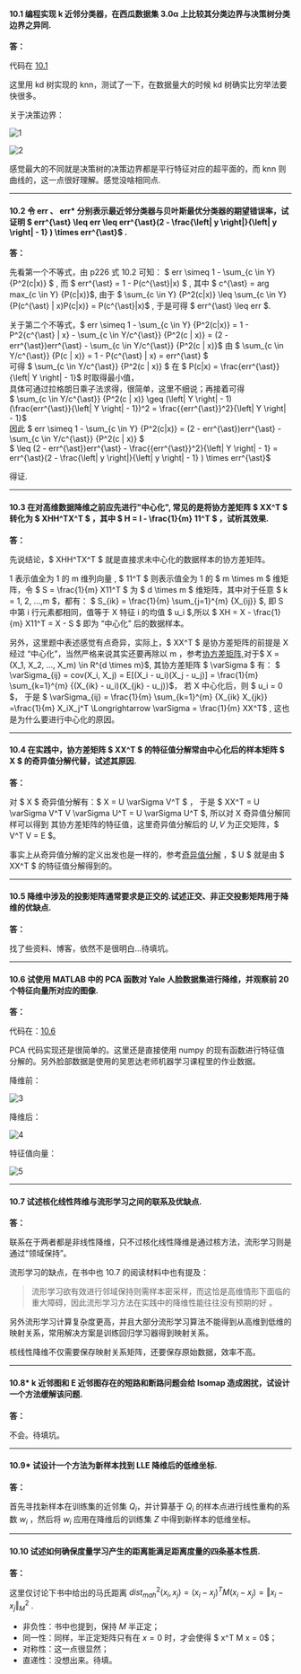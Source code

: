 #### 10.1 编程实现 k 近邻分类器，在西瓜数据集 3.0α 上比较其分类边界与决策树分类边界之异同.
**答：**  

代码在 [10.1](https://github.com/han1057578619/MachineLearning_Zhouzhihua_ProblemSets/blob/master/ch10--%E9%99%8D%E7%BB%B4%E4%B8%8E%E5%BA%A6%E9%87%8F%E5%AD%A6%E4%B9%A0/10.1-KNN.py)

这里用 kd 树实现的 knn，测试了一下，在数据量大的时候 kd 树确实比穷举法要快很多。

关于决策边界：

![1](https://github.com/han1057578619/MachineLearning_Zhouzhihua_ProblemSets/blob/master/ch10--%E9%99%8D%E7%BB%B4%E4%B8%8E%E5%BA%A6%E9%87%8F%E5%AD%A6%E4%B9%A0/image/1.png)

![2](https://github.com/han1057578619/MachineLearning_Zhouzhihua_ProblemSets/blob/master/ch10--%E9%99%8D%E7%BB%B4%E4%B8%8E%E5%BA%A6%E9%87%8F%E5%AD%A6%E4%B9%A0/image/2.png)

感觉最大的不同就是决策树的决策边界都是平行特征对应的超平面的，而 knn 则曲线的，这一点很好理解。感觉没啥相同点.

---


#### 10.2 令 err 、 err* 分别表示最近邻分类器与贝叶斯最优分类器的期望错误率，试证明 $ err^{\ast} \leq err \leq err^{\ast}(2 -  \frac{\left| y \right|}{\left| y \right| - 1} ) \times err^{\ast}$ .
**答：**  

先看第一个不等式，由 p226 式 10.2 可知： $ err \simeq 1 - \sum_{c \in Y} {P^2(c|x)} $ , 而 $ err^{\ast} = 1 - P(c^{\ast}|x) $ , 其中 $ c^{\ast} = arg max_{c \in Y} {P(c|x)}$, 
由于 $ \sum_{c \in Y} {P^2(c|x)} \leq \sum_{c \in Y} {P(c^{\ast} | x)P(c|x)} =  P(c^{\ast}|x)$ , 于是可得 $ err^{\ast} \leq err $.   

关于第二个不等式，$ err \simeq 1 - \sum_{c \in Y} {P^2(c|x)} = 1 - P^2{c^{\ast} | x} - \sum_{c \in Y/c^{\ast}} {P^2(c | x)} = (2 - err^{\ast})err^{\ast} -  \sum_{c \in Y/c^{\ast}} {P^2(c | x)}$ 
由 $ \sum_{c \in Y/c^{\ast}} {P(c | x)} = 1 - P(c^{\ast} | x) = err^{\ast} $    
可得 $ \sum_{c \in Y/c^{\ast}} {P^2(c | x)} $ 在 $ P(c|x) =  \frac{err^{\ast}}{\left| Y \right| - 1}$ 时取得最小值，   
具体可通过拉格朗日乘子法求得，很简单，这里不细说；再接着可得   
$ \sum_{c \in Y/c^{\ast}} {P^2(c | x)} \geq (\left| Y \right| - 1)(\frac{err^{\ast}}{\left| Y \right| - 1})^2 = \frac{{err^{\ast}}^2}{\left| Y \right| - 1}$   
因此
$ err \simeq 1 - \sum_{c \in Y} {P^2(c|x)} = (2 - err^{\ast})err^{\ast} -  \sum_{c \in Y/c^{\ast}} {P^2(c | x)} $   
$ \leq (2 - err^{\ast})err^{\ast} - \frac{{err^{\ast}}^2}{\left| Y \right| - 1} = err^{\ast}(2 -  \frac{\left| y \right|}{\left| y \right| - 1} ) \times err^{\ast}$

得证. 

---


#### 10.3 在对高维数据降维之前应先进行"中心化", 常见的是将协方差矩阵 $ XX^T $ 转化为 $ XHH^TX^T $ ，其中 $ H = I - \frac{1}{m} 11^T $ ，试析其效果.
**答：**  

先说结论，$ XHH^TX^T $ 就是直接求未中心化的数据样本的协方差矩阵。   

$1$ 表示值全为 1 的 m 维列向量 , $ 11^T $ 则表示值全为 1 的 $ m \times m $ 维矩阵，令 $ S = \frac{1}{m} X11^T $ 为 $ d \times m $ 维矩阵，其中对于任意 $ k = 1, 2, ...,m $，都有： $ S_{ik} = \frac{1}{m} \sum_{j=1}^{m} {X_{ij}} $, 即 S 中第 i 行元素都相同，值等于 X 特征 i 的均值 $ u_i $,所以 $ XH = X - \frac{1}{m} X11^T = X - S $ 即为 “中心化” 后的数据样本。

另外，这里题中表述感觉有点奇异，实际上，$ XX^T $ 是协方差矩阵的前提是 X 经过 “中心化”，当然严格来说其实还要再除以 m ，参考[协方差矩阵](https://zh.wikipedia.org/wiki/%E5%8D%8F%E6%96%B9%E5%B7%AE%E7%9F%A9%E9%98%B5),对于$ X = (X_1, X_2, ..., X_m) \in R^{d \times m}$, 其协方差矩阵 $ \varSigma $ 有： 
$ \varSigma_{ij} = cov(X_i, X_j) = E\[(X_i - u_i)(X_j - u_j)\] = \frac{1}{m} \sum_{k=1}^{m} {(X_{ik} - u_i)(X_{jk} - u_j)}$，
若 X 中心化后，则 $ u_i = 0 $， 于是 $ \varSigma_{ij} = \frac{1}{m} \sum_{k=1}^{m} {X_{ik} X_{jk}} =\frac{1}{m} X_iX_j^T \Longrightarrow \varSigma = \frac{1}{m} XX^T$ ,
这也是为什么要进行中心化的原因。

---


#### 10.4 在实践中，协方差矩阵 $ XX^T $ 的特征值分解常由中心化后的样本矩阵 $ X $ 的奇异值分解代替，试述其原因.
**答：**  

对 $ X $ 奇异值分解有：$ X = U \varSigma V^T $ ， 于是 $ XX^T =  U \varSigma V^T V \varSigma U^T = U \varSigma U^T $, 所以对 X 奇异值分解同样可以得到 其协方差矩阵的特征值，这里奇异值分解后的 $U, V$ 为正交矩阵，$ V^T V = E $。

事实上从奇异值分解的定义出发也是一样的，参考[奇异值分解](https://zh.wikipedia.org/wiki/%E5%A5%87%E5%BC%82%E5%80%BC%E5%88%86%E8%A7%A3) ，$ U $ 就是由 $ XX^T $ 的特征值分解得到的。

---

#### 10.5 降维中涉及的投影矩阵通常要求是正交的.试述正交、非正交投影矩阵用于降维的优缺点.
**答：**  

找了些资料、博客，依然不是很明白...待填坑。

---


#### 10.6 试使用 MATLAB 中的 PCA 函数对 Yale 人脸数据集进行降维，并观察前 20 个特征向量所对应的图像.
**答：**  

代码在：[10.6](https://github.com/han1057578619/MachineLearning_Zhouzhihua_ProblemSets/blob/master/ch10--%E9%99%8D%E7%BB%B4%E4%B8%8E%E5%BA%A6%E9%87%8F%E5%AD%A6%E4%B9%A0/10.6-PCA.py)

PCA 代码实现还是很简单的。这里还是直接使用 numpy 的现有函数进行特征值分解的。另外脸部数据是使用的吴恩达老师机器学习课程里的作业数据。

降维前：

![3](https://github.com/han1057578619/MachineLearning_Zhouzhihua_ProblemSets/blob/master/ch10--%E9%99%8D%E7%BB%B4%E4%B8%8E%E5%BA%A6%E9%87%8F%E5%AD%A6%E4%B9%A0/image/3.png)

降维后：

![4](https://github.com/han1057578619/MachineLearning_Zhouzhihua_ProblemSets/blob/master/ch10--%E9%99%8D%E7%BB%B4%E4%B8%8E%E5%BA%A6%E9%87%8F%E5%AD%A6%E4%B9%A0/image/4.png)

特征值向量：

![5](https://github.com/han1057578619/MachineLearning_Zhouzhihua_ProblemSets/blob/master/ch10--%E9%99%8D%E7%BB%B4%E4%B8%8E%E5%BA%A6%E9%87%8F%E5%AD%A6%E4%B9%A0/image/5.png)

---


#### 10.7 试述核化线性阵维与流形学习之间的联系及优缺点.
**答：**  

联系在于两者都是非线性降维，只不过核化线性降维是通过核方法，流形学习则是通过“领域保持”。

流形学习的缺点，在书中也 10.7 的阅读材料中也有提及：   

> 流形学习欲有效进行邻域保持则需样本密采样，而这恰是高维情形下面临的重大障碍，因此流形学习方法在实践中的降维性能往往没有预期的好 。

另外流形学习计算复杂度更高，并且大部分流形学习算法不能得到从高维到低维的映射关系，常用解决方案是训练回归学习器得到映射关系。

核线性降维不仅需要保存映射关系矩阵，还要保存原始数据，效率不高。

---


#### 10.8* k 近邻图和 E 近邻图存在的短路和断路问题会给 Isomap 造成困扰，试设计一个方法缓解该问题.
**答：** 

不会。待填坑。

---


#### 10.9* 试设计一个方法为新样本找到 LLE 降维后的低维坐标.
**答：**  

首先寻找新样本在训练集的近邻集 $Q_i$，并计算基于 $Q_i$ 的样本点进行线性重构的系数 $w_i$ ，然后将 $w_i$ 应用在降维后的训练集 $Z$ 中得到新样本的低维坐标。

---


#### 10.10 试述如何确保度量学习产生的距离能满足距离度量的四条基本性质.
**答：**  

这里仅讨论下书中给出的马氏距离 $dist_{mah}^2 (x_i, x_j)=(x_i - x_j)^TM(x_i - x_j) = \Vert x_i - x_j \Vert^2_M$ .

- 非负性：书中也提到，保持 $M$ 半正定；
- 同一性：同样，半正定矩阵只有在 $x = 0$ 时，才会使得 $ x^T M x = 0$；
- 对称性：这一点很显然；
- 直递性：没想出来。待填。



